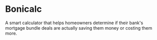 # Bonicalc
A smart calculator that helps homeowners determine if their bank's mortgage bundle deals are actually saving them money or costing them more.
